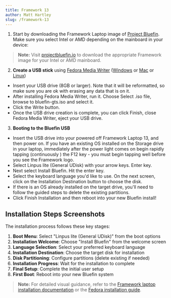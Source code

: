 ```yaml
---
title: Framework 13
author: Matt Hartley
slug: /framework-13
---
```


1. Start by downloading the Framework Laptop image of [Project Bluefin](https://projectbluefin.io/). Make sure you select Intel or AMD depending on the mainboard in your device:

> **Note:** Visit [projectbluefin.io](https://projectbluefin.io/) to download the appropriate Framework image for your Intel or AMD mainboard.

2. **Create a USB stick** using [Fedora Media Writer](https://docs.fedoraproject.org/en-US/fedora/latest/preparing-boot-media/#_on_windows) ([Windows](https://fedoraproject.org/fmw/FedoraMediaWriter-win32-latest.exe) or [Mac](https://fedoraproject.org/fmw/FedoraMediaWriter-osx-latest.dmg) or [Linux](https://flathub.org/apps/org.fedoraproject.MediaWriter))

- Insert your USB drive (8GB or larger). Note that it will be reformatted, so make sure you are ok with erasing any data that is on it.
- After installing Fedora Media Writer, run it. Choose Select .iso file, browse to bluefin-gts.iso and select it.
- Click the Write button.
- Once the USB drive creation is complete, you can click Finish, close Fedora Media Writer, eject your USB drive.

3. **Booting to the Bluefin USB**

- Insert the USB drive into your powered off Framework Laptop 13, and then power on. If you have an existing OS installed on the Storage drive in your laptop, immediately after the power light comes on begin rapidly tapping (continuously ) the F12 key - you must begin tapping well before you see the Framework logo.
- Select Linpus lite (General UDisk) with your arrow keys. Enter key.
- Next select Install Bluefin. Hit the enter key.
- Select the keyboard language you'd like to use. On the next screen, click on the Installation Destination button to choose the disk.
- If there is an OS already installed on the target drive, you'll need to follow the guided steps to delete the existing partitions.
- Click Finish Installation and then reboot into your new Bluefin install!

## Installation Steps Screenshots

The installation process follows these key stages:

1. **Boot Menu**: Select "Linpus lite (General UDisk)" from the boot options
2. **Installation Welcome**: Choose "Install Bluefin" from the welcome screen
3. **Language Selection**: Select your preferred keyboard language
4. **Installation Destination**: Choose the target disk for installation
5. **Disk Partitioning**: Configure partitions (delete existing if needed)
6. **Installation Progress**: Wait for the installation to complete
7. **Final Setup**: Complete the initial user setup
8. **First Boot**: Reboot into your new Bluefin system

> **Note:** For detailed visual guidance, refer to the [Framework laptop installation documentation](https://frame.work/linux) or the [Fedora installation guide](https://docs.fedoraproject.org/en-US/fedora/latest/install-guide/).
